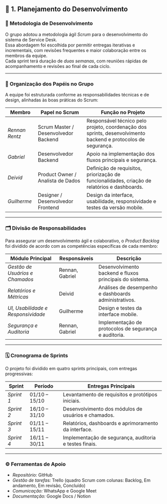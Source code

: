 ## 🧩 1. Planejamento do Desenvolvimento

### 📘 Metodologia de Desenvolvimento
O grupo adotou a metodologia ágil *Scrum* para o desenvolvimento do sistema de Service Desk.  
Essa abordagem foi escolhida por permitir entregas iterativas e incrementais, com revisões frequentes e maior colaboração entre os membros da equipe.  
Cada sprint terá duração de *duas semanas*, com reuniões rápidas de acompanhamento e revisões ao final de cada ciclo.

---

### 👥 Organização dos Papéis no Grupo
A equipe foi estruturada conforme as responsabilidades técnicas e de design, alinhadas às boas práticas do Scrum:

| Membro | Papel no Scrum | Função no Projeto |
|--------|----------------|------------------|
| *Rennan Rentz* | Scrum Master / Desenvolvedor Backend | Responsável técnico pelo projeto, coordenação dos sprints, desenvolvimento backend e protocolos de segurança. |
| *Gabriel* | Desenvolvedor Backend | Apoio na implementação dos fluxos principais e segurança. |
| *Deivid* | Product Owner / Analista de Dados | Definição de requisitos, priorização de funcionalidades, criação de relatórios e dashboards. |
| *Guilherme* | Designer / Desenvolvedor Frontend | Design da interface, usabilidade, responsividade e testes da versão mobile. |

---

### 🗂 Divisão de Responsabilidades
Para assegurar um desenvolvimento ágil e colaborativo, o *Product Backlog* foi dividido de acordo com as competências específicas de cada membro:

| Módulo Principal | Responsáveis | Descrição |
|------------------|---------------|------------|
| *Gestão de Usuários e Chamados* | Rennan, Gabriel | Desenvolvimento backend e fluxos principais do sistema. |
| *Relatórios e Métricas* | Deivid | Análises de desempenho e dashboards administrativos. |
| *UI, Usabilidade e Responsividade* | Guilherme | Design e testes da interface mobile. |
| *Segurança e Auditoria* | Rennan, Gabriel | Implementação de protocolos de segurança e auditoria. |

---

### 🗓 Cronograma de Sprints
O projeto foi dividido em quatro sprints principais, com entregas progressivas:

| Sprint | Período | Entregas Principais |
|---------|----------|--------------------|
| *Sprint 1* | 01/10 – 15/10 | Levantamento de requisitos e protótipos iniciais. |
| *Sprint 2* | 16/10 – 31/10 | Desenvolvimento dos módulos de usuários e chamados. |
| *Sprint 3* | 01/11 – 15/11 | Relatórios, dashboards e aprimoramento da interface. |
| *Sprint 4* | 16/11 – 30/11 | Implementação de segurança, auditoria e testes finais. |

---

### ⚙ Ferramentas de Apoio
- *Repositório:* GitHub  
- *Gestão de tarefas:* Trello (quadro Scrum com colunas: Backlog, Em andamento, Em revisão, Concluído)  
- *Comunicação:* WhatsApp e Google Meet  
- *Documentação:* Google Docs / Notion